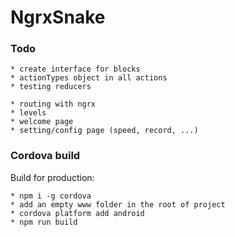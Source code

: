# NgrxSnake

### Todo
```
* create interface for blocks
* actionTypes object in all actions
* testing reducers
 
* routing with ngrx
* levels
* welcome page
* setting/config page (speed, record, ...)
```

### Cordova build

Build for production:
```
* npm i -g cordova
* add an empty www folder in the root of project
* cordova platform add android
* npm run build
```
